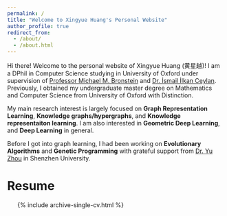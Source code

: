 ```yaml
---
permalink: /
title: "Welcome to Xingyue Huang's Personal Website"
author_profile: true
redirect_from: 
  - /about/
  - /about.html
---
```


Hi there! Welcome to the personal website of Xingyue Huang (黄星越)! I am a DPhil in Computer Science studying in University of Oxford under supervision of [Professor Michael M. Bronstein](https://www.cs.ox.ac.uk/people/michael.bronstein/) and [Dr. İsmail İlkan Ceylan](https://www.cs.ox.ac.uk/people/ismaililkan.ceylan/).  Previously, I obtained my undergraduate master degree on Mathematics and Computer Science from University of Oxford with Distinction. 

My main research interest is largely focused on **Graph Representation Learning**, **Knowledge graphs/hypergraphs**, and **Knowledge representaiton learning**. I am also interested in **Geometric Deep Learning**, and **Deep Learning** in general. 

Before I got into graph learning, I had been working on **Evolutionary Algorithms** and **Genetic Programming** with grateful support from [Dr. Yu Zhou](https://yzhouszu.github.io/) in Shenzhen University. 


# Resume
<ul>{% include archive-single-cv.html %}</ul>